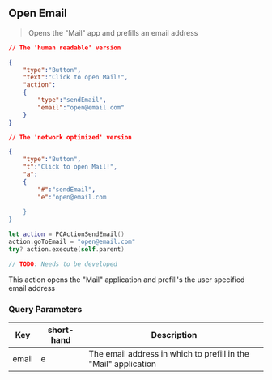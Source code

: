 ## Open Email

> Opens the "Mail" app and prefills an email address

```json
// The 'human readable' version

{
    "type":"Button",
    "text":"Click to open Mail!",
    "action":
    {
        "type":"sendEmail",
        "email":"open@email.com"
    }
}

// The 'network optimized' version

{
	"type":"Button",
    "t":"Click to open Mail!",
    "a":
    {
        "#":"sendEmail",
        "e":"open@email.com
        
    }
}
```

```swift
let action = PCActionSendEmail()
action.goToEmail = "open@email.com"
try? action.execute(self.parent)
```


```kotlin
// TODO: Needs to be developed
```


This action opens the "Mail" application and prefill's the user specified email address


### Query Parameters

Key | short-hand | Description
--------- | ------- | -----------
email | e | The email address in which to prefill in the "Mail" application

